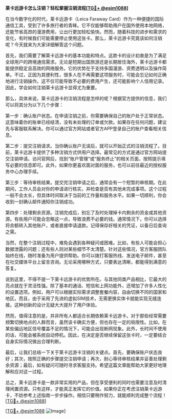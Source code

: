 **莱卡远游卡怎么注销？轻松掌握注销流程[[TG💪+ @esim1088](https://t.me/s/esim1088)]**

在当今数字化的时代，莱卡远游卡（Leica Faraway Card）作为一种便捷的国际通信工具，受到了许多旅行者的青睐。它不仅能够帮助用户在国外使用本地网络，还能节省高昂的漫游费用，让出行更加轻松愉快。然而，随着科技的进步和需求的变化，有时候我们可能需要停止使用这张卡。那么，莱卡远游卡究竟该如何注销呢？今天就来为大家详细解答这个问题。

首先，我们需要了解莱卡远游卡的基本功能和特点。这款卡的设计初衷是为了满足全球用户的跨境通信需求。无论是短期出国旅游还是长期居住海外，莱卡远游卡都能提供稳定且高效的网络服务。它的优势在于支持多国漫游、资费透明以及操作简单。不过，正因为其便利性，很多人在不再需要这项服务时，可能会忘记如何正确地进行注销操作。这不仅可能导致不必要的费用产生，还可能影响个人信用记录。因此，学会如何注销莱卡远游卡显得尤为重要。

那么，具体来说，莱卡远游卡的注销流程是怎样的呢？根据官方提供的信息，我们可以将其分为以下几个步骤：

第一步：确认账户状态。在申请注销之前，你需要确保自己的账户处于正常状态。这意味着你的账单已经结清，没有未处理的订单或欠款。如果存在任何问题，建议先与客服联系解决。你可以通过官方网站或者官方APP登录自己的账户查看相关信息。

第二步：提交注销请求。当你确认账户无误后，就可以开始正式的注销流程了。目前，莱卡远游卡提供了多种注销方式供用户选择。最常见的方式是通过官方网站提交注销申请。访问官网后，找到“账户管理”或“服务终止”的相关页面，按照提示填写必要的信息即可。此外，如果你更喜欢面对面的服务，也可以前往最近的授权服务中心办理手续。

第三步：等待审核结果。提交完注销申请之后，通常会有一个短暂的审核期。在此期间，工作人员会对你的申请进行核实，并检查是否有其他未完成事项。这个过程一般不会太长，但具体时间取决于当前的工作量和服务水平。如果一切顺利，你会收到一封确认邮件通知你注销成功。

第四步：处理剩余资源。注销完成后，别忘了及时处理掉卡内剩余的资金或其他资源。有些用户可能会忽略这一点，导致浪费不必要的钱。通常情况下，你可以选择将余额转入其他账户，或者直接申请退款。记得保存好相关的凭证，以备日后查询之需。

当然，在整个注销过程中，难免会遇到各种疑问或困难。比如，有些人可能会担心数据泄露的问题；还有些人则对某些细节不太清楚。针对这些情况，官方客服团队始终在线，随时准备为用户提供帮助。你可以拨打客服热线、发送电子邮件，甚至在社交媒体平台上留言咨询。无论采用哪种方式，只要表达清晰，都能得到满意的答复。

说到这里，不得不提一下莱卡远游卡的优势所在。与其他同类产品相比，它最大的亮点就在于灵活性强。除了基本的通话、短信和上网功能外，还增加了许多人性化的设置选项。例如，用户可以根据实际需求调整套餐内容，自由切换不同的国家和地区。而且，由于采用了先进的虚拟SIM技术，无需更换实体卡就能实现无缝连接。这种创新的设计无疑大大提升了用户体验。

然而，值得注意的是，并非所有人都适合长期依赖莱卡远游卡。对于那些经常需要频繁切换地点的人群而言，虽然该卡确实方便，但也存在一定的局限性。比如，在某些偏远地区信号覆盖不足的情况下，可能会出现断网现象。此外，长时间不使用的话，可能会被系统自动停机。因此，在决定是否继续保留这张卡时，一定要结合自身实际情况做出合理判断。

最后，让我们总结一下关于莱卡远游卡注销的关键点。首先，要确保账户状态良好；其次，按照正确的步骤提交注销申请；再次，耐心等待审核结果并妥善处理剩余资源；最后，如有疑问可随时寻求客服支持。希望这篇文章能帮助大家更好地理解和应对这一过程。

总之，莱卡远游卡是一款非常实用的产品，但在享受便利的同时也需要注意及时清理闲置资源。只有这样，才能真正发挥它的价值。如果你正在考虑注销莱卡远游卡，不妨参考上述指南一步步操作。相信只要稍作努力，就能顺利完成整个流程！[[TG💪+ @esim1088](https://t.me/s/esim1088)]

[[TG💪+ @esim1088](https://t.me/s/esim1088) ![Image](https://i.postimg.cc/4NQfJmqS/Snipaste-2025-05-13-00-14-12.png)]